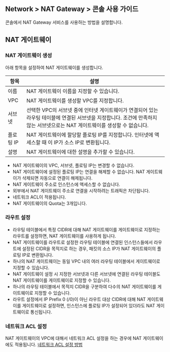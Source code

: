 ## Network > NAT Gateway > 콘솔 사용 가이드
콘솔에서 NAT Gateway 서비스를 사용하는 방법을 설명합니다.

## NAT 게이트웨이 

### NAT 게이트웨이 생성
아래 항목을 설정하여 NAT 게이트웨이를 생성합니다.

| 항목      | 설명                                                         |
| --------|------------------------------------------------------------ |
| 이름      | NAT 게이트웨이 이름을 지정할 수 있습니다. |
| VPC      | NAT 게이트웨이를 생성할 VPC를 지정합니다. |
| 서브넷     | 선택한 VPC의 서브넷 중에 인터넷 게이트웨이가 연결되어 있는 라우팅 테이블에 연결된 서브넷을 지정합니다. 조건에 만족하지 않는 서브넷으로는 NAT 게이트웨이를 생성할 수 없습니다.  |
| 플로팅 IP  | NAT 게이트웨이에 할당할 플로팅 IP를 지정합니다. 인터넷에 액세스할 때 이 IP가 소스 IP로 변환됩니다. |
| 설명      | NAT 게이트웨이에 대한 설명을 추가할 수 있습니다.  |

* NAT 게이트웨이의 VPC, 서브넷, 플로팅 IP는 변경할 수 없습니다.
* NAT 게이트웨이에 설정된 플로팅 IP는 연결을 해제할 수 없습니다. NAT 게이트웨이가 삭제되면 자동으로 연결이 해제됩니다.
* NAT 게이트웨이 주소로 인스턴스에 액세스할 수 없습니다.
* 외부에서 NAT 게이트웨이 주소로 연결을 시작하려는 트래픽은 차단됩니다.
* 네트워크 ACL이 적용됩니다.
* NAT 게이트웨이의 Quota는 3개입니다.

### 라우트 설정
* 라우팅 테이블에서 특정 CIDR에 대해 NAT 게이트웨이를 게이트웨이로 지정하는 라우트를 설정하면, NAT 게이트웨이를 사용하게 됩니다.
* NAT 게이트웨이를 라우트로 설정한 라우팅 테이블에 연결된 인스턴스들에서 라우트에 설정된 CIDR을 목적지로 하는 경우, 패킷의 소스 IP가 NAT 게이트웨이의 플로팅 IP로 변환됩니다.
* 하나의 NAT 게이트웨이는 동일 VPC 내의 여러 라우팅 테이블에서 게이트웨이로 지정할 수 있습니다.
* NAT 게이트웨이 설정 시 지정한 서브넷과 다른 서브넷에 연결된 라우팅 테이블도 NAT 게이트웨이를 게이트웨이로 지정할 수 있습니다.
* 하나의 라우팅 테이블에서 목적지 CIDR을 구분하여 다수의 NAT 게이트웨이를 게이트웨이로 지정할 수 있습니다.
* 라우트 설정에서 IP Prefix 0 (/0)이 아닌 라우트 대상 CIDR에 대해 NAT 게이트웨이를 게이트웨이로 설정하면, 인스턴스에 플로팅 IP가 설정되어 있더라도 NAT 게이트웨이로 통신됩니다.


### 네트워크 ACL 설정
NAT 게이트웨이의 VPC에 대해서 네트워크 ACL 설정을 하는 경우에 NAT 게이트웨이에도 적용됩니다. [네트워크 ACL 설정 방법](https://docs.ngsc-nhncloud.com/ko/Network/Network%20ACL/ko/overview/)
